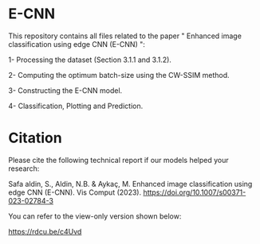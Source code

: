 # E-CNN

This repository contains all files related to the paper " Enhanced image classification using edge CNN (E-CNN) ":

1- Processing the dataset (Section 3.1.1 and 3.1.2).

2- Computing the optimum batch-size using the CW-SSIM method.

3- Constructing the E-CNN model.

4- Classification, Plotting and Prediction.

# Citation
Please cite the following technical report if our models helped your research:

Safa aldin, S., Aldin, N.B. & Aykaç, M. Enhanced image classification using edge CNN (E-CNN). Vis Comput (2023). https://doi.org/10.1007/s00371-023-02784-3

You can refer to the view-only version shown below:

https://rdcu.be/c4Uvd

